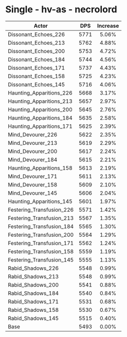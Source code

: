 # Single - hv-as - necrolord
| Actor | DPS | Increase |
|---|:---:|:---:|
|Dissonant_Echoes_226|5771|5.06%|
|Dissonant_Echoes_213|5762|4.88%|
|Dissonant_Echoes_200|5753|4.72%|
|Dissonant_Echoes_184|5744|4.56%|
|Dissonant_Echoes_171|5737|4.43%|
|Dissonant_Echoes_158|5725|4.23%|
|Dissonant_Echoes_145|5716|4.06%|
|Haunting_Apparitions_226|5668|3.17%|
|Haunting_Apparitions_213|5657|2.97%|
|Haunting_Apparitions_200|5645|2.76%|
|Haunting_Apparitions_184|5635|2.58%|
|Haunting_Apparitions_171|5625|2.39%|
|Mind_Devourer_226|5622|2.35%|
|Mind_Devourer_213|5619|2.29%|
|Mind_Devourer_200|5617|2.24%|
|Mind_Devourer_184|5615|2.21%|
|Haunting_Apparitions_158|5613|2.19%|
|Mind_Devourer_171|5611|2.13%|
|Mind_Devourer_158|5609|2.10%|
|Mind_Devourer_145|5606|2.04%|
|Haunting_Apparitions_145|5601|1.97%|
|Festering_Transfusion_226|5571|1.42%|
|Festering_Transfusion_213|5567|1.35%|
|Festering_Transfusion_184|5565|1.30%|
|Festering_Transfusion_200|5564|1.29%|
|Festering_Transfusion_171|5562|1.24%|
|Festering_Transfusion_158|5559|1.19%|
|Festering_Transfusion_145|5555|1.13%|
|Rabid_Shadows_226|5548|0.99%|
|Rabid_Shadows_213|5548|0.99%|
|Rabid_Shadows_200|5541|0.88%|
|Rabid_Shadows_184|5540|0.84%|
|Rabid_Shadows_171|5531|0.68%|
|Rabid_Shadows_158|5530|0.67%|
|Rabid_Shadows_145|5515|0.40%|
|Base|5493|0.00%|
